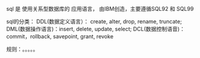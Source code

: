 sql 是 使用关系型数据库的 应用语言， 由IBM创造，主要遵循SQL92 和 SQL99

sql的分类：
DDL(数据定义语言）： create, alter, drop, rename, truncate; 
DML(数据操作语言)：insert, delete, update, select;
DCL(数据控制语音)：commit，rollback, savepoint, grant, revoke

规则：。。。。。

